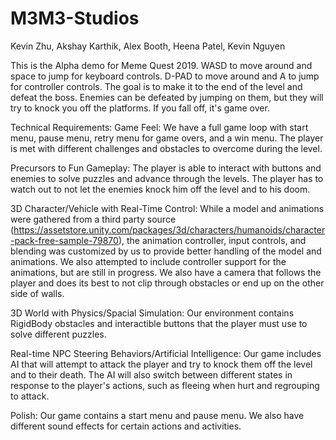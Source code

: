 # M3M3-Studios
Kevin Zhu, Akshay Karthik, Alex Booth, Heena Patel, Kevin Nguyen

This is the Alpha demo for Meme Quest 2019.
WASD to move around and space to jump for keyboard controls.
D-PAD to move around and A to jump for controller controls.
The goal is to make it to the end of the level and defeat the boss. Enemies can be defeated by jumping on them, but they will try to knock you off the platforms. If you fall off, it's game over.

Technical Requirements:
Game Feel:
We have a full game loop with start menu, pause menu, retry menu for game overs, and a win menu. The player is met with different challenges and obstacles to overcome during the level.

Precursors to Fun Gameplay:
The player is able to interact with buttons and enemies to solve puzzles and advance through the levels. The player has to watch out to not let the enemies knock him off the level and to his doom.

3D Character/Vehicle with Real-Time Control:
While a model and animations were gathered from a third party source (https://assetstore.unity.com/packages/3d/characters/humanoids/character-pack-free-sample-79870), the animation controller, input controls, and blending was customized by us to provide better handling of the model and animations. We also attempted to include controller support for the animations, but are still in progress.
We also have a camera that follows the player and does its best to not clip through obstacles or end up on the other side of walls.

3D World with Physics/Spacial Simulation:
Our environment contains RigidBody obstacles and interactible buttons that the player must use to solve different puzzles.

Real-time NPC Steering Behaviors/Artificial Intelligence:
Our game includes AI that will attempt to attack the player and try to knock them off the level and to their death. The AI will also switch between different states in response to the player's actions, such as fleeing when hurt and regrouping to attack.

Polish:
Our game contains a start menu and pause menu. We also have different sound effects for certain actions and activities.


